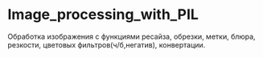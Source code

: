 # Image_processing_with_PIL
Обработка изображения с функциями ресайза, обрезки, метки, блюра, резкости, цветовых фильтров(ч/б,негатив), конвертации.
